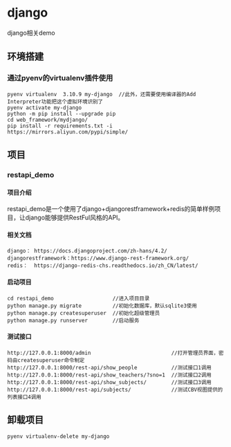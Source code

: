 # django

django相关demo

## 环境搭建

### 通过pyenv的virtualenv插件使用

    pyenv virtualenv  3.10.9 my-django  //此外，还需要使用编译器的Add Interpreter功能把这个虚拟环境识别了
    pyenv activate my-django
    python -m pip install --upgrade pip
    cd web_framework/mydjango/ 
    pip install -r requirements.txt -i https://mirrors.aliyun.com/pypi/simple/

## 项目

### restapi_demo

#### 项目介绍

restapi_demo是一个使用了django+djangorestframework+redis的简单样例项目，让django能够提供RestFul风格的API。

#### 相关文档
    django： https://docs.djangoproject.com/zh-hans/4.2/
    djangorestframework：https://www.django-rest-framework.org/    
    redis：  https://django-redis-chs.readthedocs.io/zh_CN/latest/ 
    

#### 启动项目

    cd restapi_demo                   //进入项目目录
    python manage.py migrate          //初始化数据库，默认sqlite3使用
    python manage.py createsuperuser  //初始化超级管理员
    python manage.py runserver        //启动服务

#### 测试接口

    http://127.0.0.1:8000/admin                          //打开管理员界面，密码由createsuperuser命令制定
    http://127.0.0.1:8000/rest-api/show_people           //测试接口1调用
    http://127.0.0.1:8000/rest-api/show_teachers/?sno=1  //测试接口2调用
    http://127.0.0.1:8000/rest-api/show_subjects/        //测试接口3调用
    http://127.0.0.1:8000/rest-api/subjects/             //测试CBV视图提供的列表接口4调用

## 卸载项目

    pyenv virtualenv-delete my-django
 

